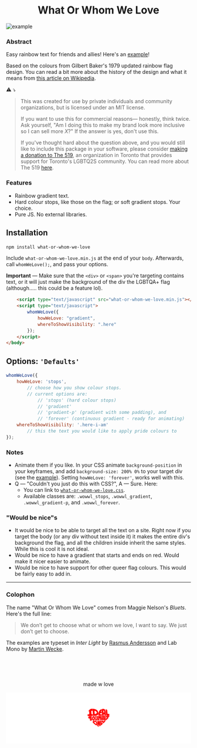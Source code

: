 <h1 align="center">What Or Whom We Love</h1>

![example](https://iso-radio.github.io/what-or-whom-we-love/example.png "example")

### Abstract
Easy rainbow text for friends and allies! Here's an [example](https://iso-radio.github.io/what-or-whom-we-love/example.html)!

Based on the colours from Gilbert Baker's 1979 updated rainbow flag design. You can read a bit more about the history of the design and what it means from [this article on Wikipedia](https://en.wikipedia.org/wiki/Rainbow_flag_%28LGBT_movement%29).

⚠️ ⤵
>
> This was created for use by private individuals and community organizations, but is licensed under an MIT license.
>
> If you want to use this for commercial reasons— honestly, think twice. Ask yourself, "Am I doing this to make my brand look more inclusive so I can sell more *X*?" If the answer is yes, don't use this.
>
> If you've thought hard about the question above, and you would still like to include this package in your software, please consider [making a donation to The 519](http://www.the519.org/support-the-519), an organization in Toronto that provides support for Toronto's LGBTQ2S community. You can read more about The 519 [here](http://www.the519.org/about).

### Features
- Rainbow gradient text.
- Hard colour stops, like those on the flag; or soft gradient stops. Your choice.
- Pure JS. No external libraries.

Installation
----

`npm install what-or-whom-we-love`

Include `what-or-whom-we-love.min.js` at the end of your `body`. Afterwards, call `whomWeLove();`, and pass your options.

**Important** — Make sure that the `<div>` or `<span>` you're targeting contains text, or it will just make the background of the div the LGBTQA+ flag (although..... this could be a feature lol).

```html
	<script type="text/javascript" src="what-or-whom-we-love.min.js"></script>
	<script type="text/javascript">
		whomWeLove({
			howWeLove: "gradient",
			whereToShowVisibility: ".here"
		});
	</script>
</body>
```

Options: `'Defaults'`
---

```js
whomWeLove({
	howWeLove: 'stops',
		// choose how you show colour stops.
		// current options are:
			// 'stops' (hard colour stops)
			// 'gradient'
			// 'gradient-p' (gradient with some padding), and
			// 'forever' (continuous gradient - ready for animating)
	whereToShowVisibility: '.here-i-am'
		// this the text you would like to apply pride colours to
});
```

### Notes
- Animate them if you like. In your CSS animate `background-position` in your keyframes, and add `background-size: 200% 0%` to your target div (see the [example](example.html)). Setting `howWeLove: 'forever'`, works well with this.
- Q — "Couldn't you just do this with CSS?", A — Sure. Here:
	- You can link to [`what-or-whom-we-love.css`](dist/what-or-whom-we-love.css).
	- Available classes are: `.wowwl_stops`, `.wowwl_gradient`, `.wowwl_gradient-p`, and `.wowwl_forever`.


### "Would be nice"s
- It would be nice to be able to target all the text on a site. Right now if you target the body (or any div without text inside it) it makes the entire div's background the flag, and all the children inside inherit the same styles. While this is cool it is not ideal.
- Would be nice to have a gradient that starts and ends on red. Would make it nicer easier to animate.
- Would be nice to have support for other queer flag colours. This would be fairly easy to add in.

---

### Colophon
The name "What Or Whom We Love" comes from Maggie Nelson's *Bluets*. Here's the full line:
> We don’t get to choose what or whom we love, I want to say. We just don’t get to choose.

The examples are typeset in *Inter Light* by [Rasmus Andersson](https://rsms.me/inter/) and Lab Mono by [Martin Wecke](https://martinwecke.de/).

<br/><br/><br/>

<p align="center">made w love</p>
<a href="https://isoradio.to" target="_blank" align="center"><img src="iso.png" alt="in seach of"/></a>

